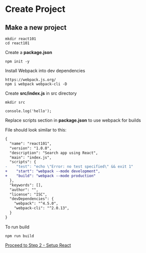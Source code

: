 # Create Project
## Make a new project
```
mkdir react101
cd react101 
```

Create a **package.json**

```
npm init -y
```

Install Webpack into dev dependencies
```
https://webpack.js.org/
npm i webpack webpack-cli -D
```

Create **src/index.js** in src directory
```
mkdir src
```

```
console.log('hello');
```

Replace scripts section in  **package.json** to use webpack for builds

File should look similar to this:
```diff
{
  "name": "react101",
  "version": "1.0.0",
  "description": "Search app using React",
  "main": "index.js",
  "scripts": {
-    "test": "echo \"Error: no test specified\" && exit 1"
+    "start": "webpack --mode development",
+    "build": "webpack --mode production"
  },
  "keywords": [],
  "author": "",
  "license": "ISC",
  "devDependencies": {
    "webpack": "^4.5.0",
    "webpack-cli": "^2.0.13",
  }
}
```

To run build
``` 
npm run build
```

[Proceed to Step 2 - Setup React](setup-react.md)
